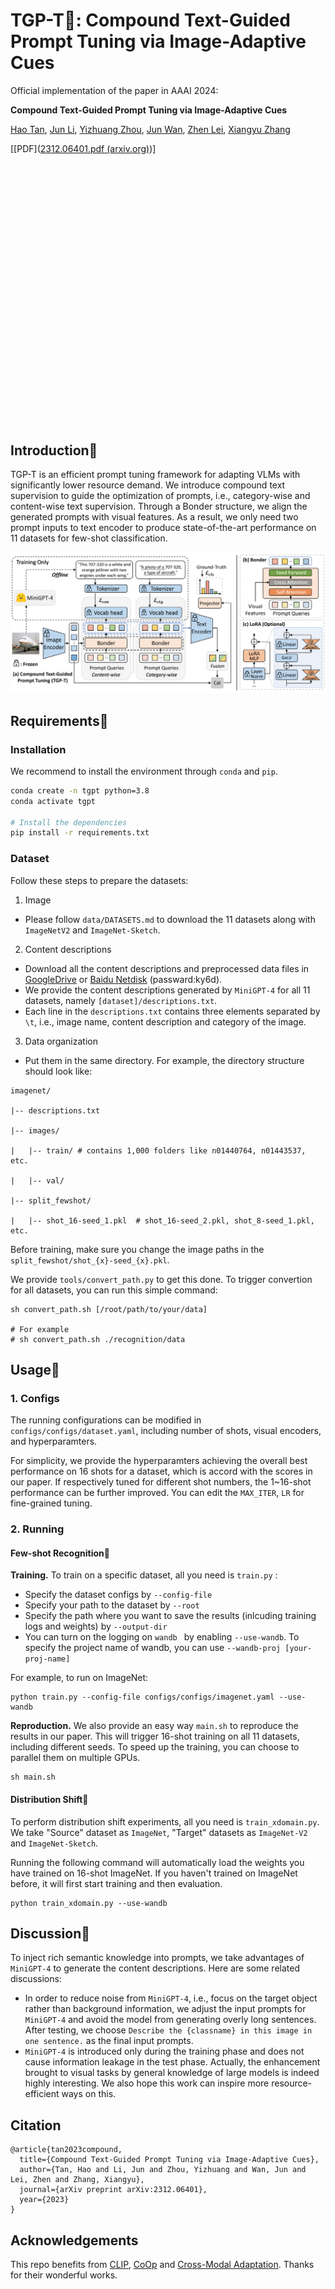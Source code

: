 # TGP-T🚀: Compound Text-Guided Prompt Tuning via Image-Adaptive Cues

Official implementation of the paper in AAAI 2024:

**Compound Text-Guided Prompt Tuning via Image-Adaptive Cues**

[Hao Tan](https://scholar.google.com/citations?hl=zh-CN&user=gPEjNFcAAAAJ), [Jun Li](https://bazinga699.github.io/), [Yizhuang Zhou](https://scholar.google.com/citations?user=VRSGDDEAAAAJ), [Jun Wan](http://www.cbsr.ia.ac.cn/users/jwan/), [Zhen Lei](http://www.cbsr.ia.ac.cn/users/zlei/), [Xiangyu Zhang](https://scholar.google.com/citations?user=yuB-cfoAAAAJ)

[[PDF]([2312.06401.pdf (arxiv.org)](https://arxiv.org/pdf/2312.06401.pdf))]

<p align="center">
    <img src="src/paradigm_comparison.gif" alt="TGP-T Paradigm">
</p>


## Introduction🧭

TGP-T is an efficient prompt tuning framework for adapting VLMs with significantly lower resource demand. We introduce compound text supervision to guide the optimization of prompts, i.e., category-wise and content-wise text supervision. Through a Bonder structure, we align the generated prompts with visual features. As a result, we only need two prompt inputs to text encoder to produce state-of-the-art performance on 11 datasets for few-shot classification.

<p align="center">
    <img src="src/method.png" alt="TGP-T Framework">
</p>


## Requirements📨

### Installation

We recommend to install the environment through `conda` and `pip`.

```bash
conda create -n tgpt python=3.8
conda activate tgpt

# Install the dependencies
pip install -r requirements.txt
```

### Dataset

Follow these steps to prepare the datasets: 

1. Image
- Please follow `data/DATASETS.md` to download the 11 datasets along with `ImageNetV2` and `ImageNet-Sketch`. 

2. Content descriptions

- Download all the content descriptions and preprocessed data files in [GoogleDrive](https://drive.google.com/file/d/1OA3lL9wJ8p7sGSm_JII_5RNyS_jwOlCM/view?usp=sharing) or [Baidu Netdisk](https://pan.baidu.com/s/1FeCS4A-_ai8LtMitrmeDLw?pwd=ky6d) (passward:ky6d).
- We provide the content descriptions generated by `MiniGPT-4` for all 11 datasets, namely `[dataset]/descriptions.txt`. 
- Each line in the `descriptions.txt` contains three elements separated by `\t`, i.e., image name, content description and category of the image.

3. Data organization
- Put them in the same directory. For example, the directory structure should look like:

```
imagenet/

|-- descriptions.txt

|-- images/

|   |-- train/ # contains 1,000 folders like n01440764, n01443537, etc.

|   |-- val/

|-- split_fewshot/

|   |-- shot_16-seed_1.pkl  # shot_16-seed_2.pkl, shot_8-seed_1.pkl, etc.
```

Before training, make sure you change the image paths in the `split_fewshot/shot_{x}-seed_{x}.pkl`. 

We provide `tools/convert_path.py`  to get this done. To trigger convertion for all datasets, you can run this simple command:

```shell
sh convert_path.sh [/root/path/to/your/data]

# For example
# sh convert_path.sh ./recognition/data
```



## Usage🧩

### 1. Configs

The running configurations can be modified in `configs/configs/dataset.yaml`, including number of shots, visual encoders, and hyperparamters.

For simplicity, we provide the hyperparamters achieving the overall best performance on 16 shots for a dataset, which is accord with the scores in our paper. If respectively tuned for different shot numbers, the 1~16-shot performance can be further improved. You can edit the `MAX_ITER`, `LR` for fine-grained tuning.

### 2. Running

#### Few-shot Recognition🎯

**Training.** To train on a specific dataset, all you need is `train.py` :

- Specify the dataset configs by `--config-file`
- Specify your path to the dataset by `--root`
- Specify the path where you want to save the results (inlcuding training logs and weights) by `--output-dir`
- You can turn on the logging on `wandb ` by enabling `--use-wandb`. To specify the project name of wandb, you can use `--wandb-proj [your-proj-name]`

For example, to run on ImageNet:

```shell
python train.py --config-file configs/configs/imagenet.yaml --use-wandb
```

**Reproduction.** We also provide an easy way `main.sh` to reproduce the results in our paper. This will trigger 16-shot training on all 11 datasets, including different seeds. To speed up the training, you can choose to parallel them on multiple GPUs.

```shell
sh main.sh
```

#### Distribution Shift🎯

To perform distribution shift experiments, all you need is `train_xdomain.py`. We take "Source" dataset as `ImageNet`, "Target" datasets as `ImageNet-V2` and `ImageNet-Sketch`. 

Running the following command will automatically load the weights you have trained on 16-shot ImageNet. If you haven't trained on ImageNet before, it will first start training and then evaluation.

```shell
python train_xdomain.py --use-wandb
```



## Discussion💬

To inject rich semantic knowledge into prompts, we take advantages of `MiniGPT-4` to generate the content descriptions. Here are some related discussions:

- In order to reduce noise from `MiniGPT-4`, i.e., focus on the target object rather than background information, we adjust the input prompts for `MiniGPT-4` and avoid the model from generating overly long sentences. After testing, we choose `Describe the {classname} in this image in one sentence.` as the final input prompts.
- `MiniGPT-4` is introduced only during the training phase and does not cause information leakage in the test phase. Actually, the enhancement brought to visual tasks by general knowledge of large models is indeed highly interesting. We also hope this work can inspire more resource-efficient ways on this.



## Citation

```
@article{tan2023compound,
  title={Compound Text-Guided Prompt Tuning via Image-Adaptive Cues},
  author={Tan, Hao and Li, Jun and Zhou, Yizhuang and Wan, Jun and Lei, Zhen and Zhang, Xiangyu},
  journal={arXiv preprint arXiv:2312.06401},
  year={2023}
}
```



## Acknowledgements

This repo benefits from [CLIP](https://github.com/openai/CLIP), [CoOp](https://github.com/KaiyangZhou/Dassl.pytorch) and [Cross-Modal Adaptation](https://github.com/linzhiqiu/cross_modal_adaptation). Thanks for their wonderful works.
